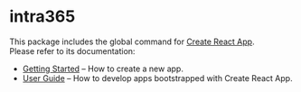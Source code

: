 # intra365

This package includes the global command for [Create React App](https://github.com/intra365/intra365).<br>
Please refer to its documentation:

- [Getting Started](https://intra365.github.io/intra365/docs/getting-started) – How to create a new app.
- [User Guide](https://intra365.github.io/intra365/) – How to develop apps bootstrapped with Create React App.
